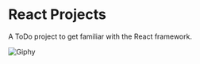 # React Projects

A ToDo project to get familiar with the React framework.

![Giphy](https://media.giphy.com/media/26DNeo2xDmfj3plbW/giphy.gif)


